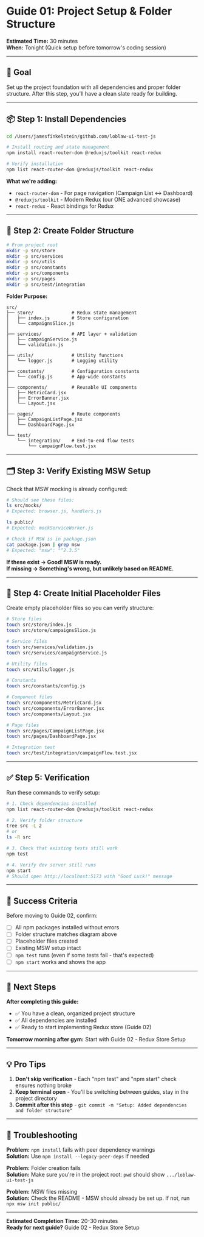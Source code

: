 # Guide 01: Project Setup & Folder Structure

**Estimated Time:** 30 minutes  
**When:** Tonight (Quick setup before tomorrow's coding session)

---

## 🎯 Goal

Set up the project foundation with all dependencies and proper folder structure. After this step, you'll have a clean slate ready for building.

---

## 📦 Step 1: Install Dependencies

```bash
cd /Users/jamesfinkelstein/github.com/loblaw-ui-test-js

# Install routing and state management
npm install react-router-dom @reduxjs/toolkit react-redux

# Verify installation
npm list react-router-dom @reduxjs/toolkit react-redux
```

**What we're adding:**
- `react-router-dom` - For page navigation (Campaign List ↔ Dashboard)
- `@reduxjs/toolkit` - Modern Redux (our ONE advanced showcase)
- `react-redux` - React bindings for Redux

---

## 📁 Step 2: Create Folder Structure

```bash
# From project root
mkdir -p src/store
mkdir -p src/services
mkdir -p src/utils
mkdir -p src/constants
mkdir -p src/components
mkdir -p src/pages
mkdir -p src/test/integration
```

**Folder Purpose:**
```
src/
├── store/              # Redux state management
│   ├── index.js        # Store configuration
│   └── campaignsSlice.js
│
├── services/           # API layer + validation
│   ├── campaignService.js
│   └── validation.js
│
├── utils/              # Utility functions
│   └── logger.js       # Logging utility
│
├── constants/          # Configuration constants
│   └── config.js       # App-wide constants
│
├── components/         # Reusable UI components
│   ├── MetricCard.jsx
│   ├── ErrorBanner.jsx
│   └── Layout.jsx
│
├── pages/              # Route components
│   ├── CampaignListPage.jsx
│   └── DashboardPage.jsx
│
└── test/
    └── integration/    # End-to-end flow tests
        └── campaignFlow.test.jsx
```

---

## 🗂️ Step 3: Verify Existing MSW Setup

Check that MSW mocking is already configured:

```bash
# Should see these files:
ls src/mocks/
# Expected: browser.js, handlers.js

ls public/
# Expected: mockServiceWorker.js

# Check if MSW is in package.json
cat package.json | grep msw
# Expected: "msw": "^2.3.5"
```

**If these exist → Good! MSW is ready.**  
**If missing → Something's wrong, but unlikely based on README.**

---

## 📝 Step 4: Create Initial Placeholder Files

Create empty placeholder files so you can verify structure:

```bash
# Store files
touch src/store/index.js
touch src/store/campaignsSlice.js

# Service files
touch src/services/validation.js
touch src/services/campaignService.js

# Utility files
touch src/utils/logger.js

# Constants
touch src/constants/config.js

# Component files
touch src/components/MetricCard.jsx
touch src/components/ErrorBanner.jsx
touch src/components/Layout.jsx

# Page files
touch src/pages/CampaignListPage.jsx
touch src/pages/DashboardPage.jsx

# Integration test
touch src/test/integration/campaignFlow.test.jsx
```

---

## ✅ Step 5: Verification

Run these commands to verify setup:

```bash
# 1. Check dependencies installed
npm list react-router-dom @reduxjs/toolkit react-redux

# 2. Verify folder structure
tree src -L 2
# or
ls -R src

# 3. Check that existing tests still work
npm test

# 4. Verify dev server still runs
npm start
# Should open http://localhost:5173 with "Good Luck!" message
```

---

## 🎯 Success Criteria

Before moving to Guide 02, confirm:

- [ ] All npm packages installed without errors
- [ ] Folder structure matches diagram above
- [ ] Placeholder files created
- [ ] Existing MSW setup intact
- [ ] `npm test` runs (even if some tests fail - that's expected)
- [ ] `npm start` works and shows the app

---

## 🚀 Next Steps

**After completing this guide:**
- ✅ You have a clean, organized project structure
- ✅ All dependencies are installed
- ✅ Ready to start implementing Redux store (Guide 02)

**Tomorrow morning after gym:** Start with Guide 02 - Redux Store Setup

---

## 💡 Pro Tips

1. **Don't skip verification** - Each "npm test" and "npm start" check ensures nothing broke
2. **Keep terminal open** - You'll be switching between guides, stay in the project directory
3. **Commit after this step** - `git commit -m "Setup: Added dependencies and folder structure"`

---

## 🐛 Troubleshooting

**Problem:** `npm install` fails with peer dependency warnings  
**Solution:** Use `npm install --legacy-peer-deps` if needed

**Problem:** Folder creation fails  
**Solution:** Make sure you're in the project root: `pwd` should show `.../loblaw-ui-test-js`

**Problem:** MSW files missing  
**Solution:** Check the README - MSW should already be set up. If not, run `npx msw init public/`

---

**Estimated Completion Time:** 20-30 minutes  
**Ready for next guide?** Guide 02 - Redux Store Setup
